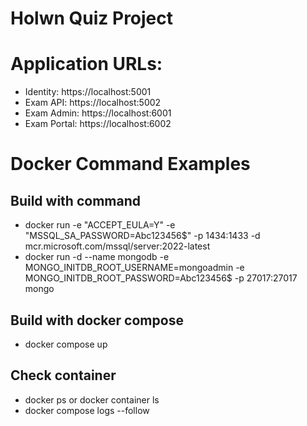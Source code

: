# Holwn Quiz Project

# Application URLs:
- Identity: https://localhost:5001
- Exam API: https://localhost:5002
- Exam Admin: https://localhost:6001
- Exam Portal: https://localhost:6002

# Docker Command Examples
## Build with command
- docker run -e "ACCEPT_EULA=Y" -e "MSSQL_SA_PASSWORD=Abc123456$" -p 1434:1433 -d mcr.microsoft.com/mssql/server:2022-latest
- docker run -d --name mongodb -e MONGO_INITDB_ROOT_USERNAME=mongoadmin -e MONGO_INITDB_ROOT_PASSWORD=Abc123456$ -p 27017:27017 mongo

## Build with docker compose
- docker compose up

## Check container
- docker ps or docker container ls
- docker compose logs --follow 

